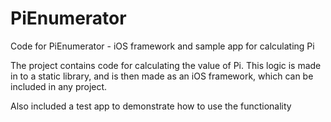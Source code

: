 # PiEnumerator
Code for PiEnumerator - iOS framework and sample app for calculating Pi

The project contains code for calculating the value of Pi. This logic is made in to a static library, and is then made 
as an iOS framework, which can be included in any project.

Also included a test app to demonstrate how to use the functionality
